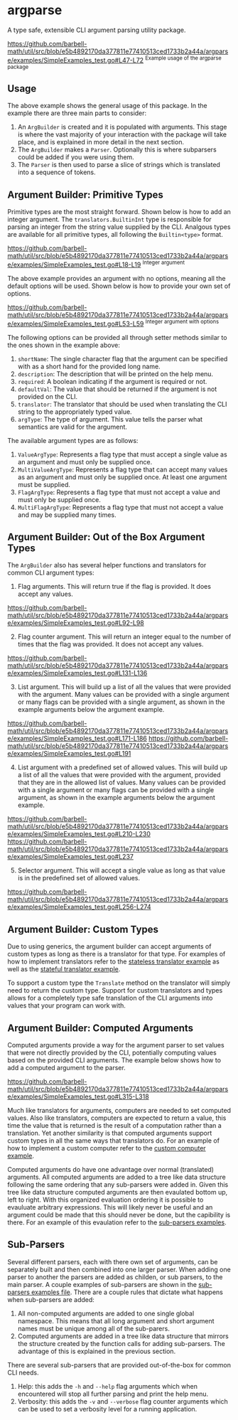 # argparse

A type safe, extensible CLI argument parsing utility package.

https://github.com/barbell-math/util/src/blob/e5b4892170da377811e77410513ced1733b2a44a/argparse/examples/SimpleExamples_test.go#L47-L72
<sup>Example usage of the argparse package</sup>

## Usage

The above example shows the general usage of this package. In the example there
are three main parts to consider:

1. An `ArgBuilder` is created and it is populated with arguments. This stage is
where the vast majority of your interaction with the package will take place,
and is explained in more detail in the next section.
1. The `ArgBuilder` makes a `Parser`. Optionally this is where subparsers could
be added if you were using them.
1. The `Parser` is then used to parse a slice of strings which is translated
into a sequence of tokens.

## Argument Builder: Primitive Types

Primitive types are the most straight forward. Shown below is how to add an
integer argument. The `translators.BuiltinInt` type is responsible for parsing
an integer from the string value supplied by the CLI. Analgous types are
available for all primitive types, all following the `Builtin<type>` format.

https://github.com/barbell-math/util/src/blob/e5b4892170da377811e77410513ced1733b2a44a/argparse/examples/SimpleExamples_test.go#L18-L19
<sup>Integer argument</sup>

The above example provides an argument with no options, meaning all the default
options will be used. Shown below is how to provide your own set of options.

https://github.com/barbell-math/util/src/blob/e5b4892170da377811e77410513ced1733b2a44a/argparse/examples/SimpleExamples_test.go#L53-L59
<sup>Integer argument with options</sup>

The following options can be provided all through setter methods similar to the
ones shown in the example above:

1. `shortName`: The single character flag that the argument can be specified
with as a short hand for the provided long name.
1. `description`: The description that will be printed on the help menu.
1. `required`: A boolean indicating if the argument is required or not.
1. `defaultVal`: The value that should be returned if the argument is not
provided on the CLI.
1. `translator`: The translator that should be used when translating the CLI
string to the appropriately typed value.
1. `argType`: The type of argument. This value tells the parser what semantics
are valid for the argument.

The available argument types are as follows:

1. `ValueArgType`: Represents a flag type that must accept a single value as an
argument and must only be supplied once.
1. `MultiValueArgType`: Represents a flag type that can accept many values as an
argument and must only be supplied once. At least one argument must be supplied.
1. `FlagArgType`: Represents a flag type that must not accept a value and must
only be supplied once.
1. `MultiFlagArgType`: Represents a flag type that must not accept a value and
may be supplied many times.

## Argument Builder: Out of the Box Argument Types

The `ArgBuilder` also has several helper functions and translators for common
CLI argument types:

1. Flag arguments. This will return true if the flag is provided. It does accept
any values.

https://github.com/barbell-math/util/src/blob/e5b4892170da377811e77410513ced1733b2a44a/argparse/examples/SimpleExamples_test.go#L92-L98

2. Flag counter argument. This will return an integer equal to the number of
times that the flag was provided. It does not accept any values.

https://github.com/barbell-math/util/src/blob/e5b4892170da377811e77410513ced1733b2a44a/argparse/examples/SimpleExamples_test.go#L131-L136

3. List argument. This will build up a list of all the values that were provided
with the argument. Many values can be provided with a single argument or many
flags can be provided with a single argument, as shown in the example arguments
below the argument example.

https://github.com/barbell-math/util/src/blob/e5b4892170da377811e77410513ced1733b2a44a/argparse/examples/SimpleExamples_test.go#L171-L186
https://github.com/barbell-math/util/src/blob/e5b4892170da377811e77410513ced1733b2a44a/argparse/examples/SimpleExamples_test.go#L191

4. List argument with a predefined set of allowed values. This will build up a
list of all the values that were provided with the argument, provided that they
are in the allowed list of values. Many values can be provided with a single
argument or many flags can be provided with a single argument, as shown in the
example arguments below the argument example.

https://github.com/barbell-math/util/src/blob/e5b4892170da377811e77410513ced1733b2a44a/argparse/examples/SimpleExamples_test.go#L210-L230
https://github.com/barbell-math/util/src/blob/e5b4892170da377811e77410513ced1733b2a44a/argparse/examples/SimpleExamples_test.go#L237

5. Selector argument. This will accept a single value as long as that value is
in the predefined set of allowed values.

https://github.com/barbell-math/util/src/blob/e5b4892170da377811e77410513ced1733b2a44a/argparse/examples/SimpleExamples_test.go#L256-L274

## Argument Builder: Custom Types

Due to using generics, the argument builder can accept arguments of custom types
as long as there is a translator for that type. For examples of how to implement
translators refer to the
[stateless translator example](./examples/CustomStatelessTranslator_test.go)
as well as the 
[stateful translator example](./examples/CustomStatefulTranslator_test.go).

To support a custom type the `Translate` method on the translator will simply
need to return the custom type. Support for custom translators and types allows
for a completely type safe translation of the CLI arguments into values that
your program can work with.

## Argument Builder: Computed Arguments

Computed arguments provide a way for the argument parser to set values that were
not directly provided by the CLI, potentially computing values based on the
provided CLI arguments. The example below shows how to add a computed argument
to the parser.

https://github.com/barbell-math/util/src/blob/e5b4892170da377811e77410513ced1733b2a44a/argparse/examples/SimpleExamples_test.go#L315-L318

Much like translators for arguments, computers are needed to set computed
values. Also like translators, computers are expected to return a value, this
time the value that is returned is the result of a computation rather than a
translation. Yet another similarity is that computed arguments support custom
types in all the same ways that translators do. For an example of how to
implement a custom computer refer to the
[custom computer example](./examples/CustomComputer_test.go).

Computed arguments do have one advantage over normal (translated) arguments. All
computed arguments are added to a tree like data structure following the same
ordering that any sub-parsers were added in. Given this tree like data structure
computed arguments are then evaulated bottom up, left to right. With this
organized evaluation ordering it is possible to evauluate arbitrary expressions.
This will likely never be useful and an argument could be made that this should
never be done, but the capibility is there. For an example of this evaulation
refer to the [sub-parsers examples](./examples/SubParsers_test.go).

## Sub-Parsers

Several different parsers, each with there own set of arguments, can be
separately built and then combined into one larger parser. When adding one
parser to another the parsers are added as childen, or sub parsers, to the main
parser. A couple examples of sub-parsers are shown in the
[sub-parsers examples file](./examples/SubParsers_test.go). There are a couple
rules that dictate what happens when sub-parsers are added:

1. All non-computed arguments are added to one single global namespace. This
means that all long argument and short argument names must be unique among all
of the sub-parers.
1. Computed arguments are added in a tree like data structure that mirrors the
structure created by the function calls for adding sub-parsers. The advantage of
this is explained in the previous section.

There are several sub-parsers that are provided out-of-the-box for common CLI
needs.

1. Help: this adds the `-h` and `--help` flag arguments which when encountered
will stop all further parsing and print the help menu.
1. Verbosity: this adds the `-v` and `--verbose` flag counter arguments which
can be used to set a verbosity level for a running application.

